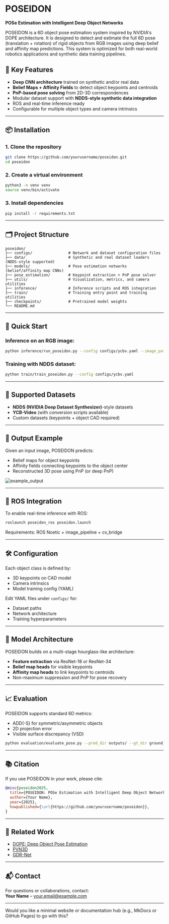 # POSEIDON  
**POSe Estimation with Intelligent Deep Object Networks**

POSEIDON is a 6D object pose estimation system inspired by NVIDIA's DOPE architecture. It is designed to detect and estimate the full 6D pose (translation + rotation) of rigid objects from RGB images using deep belief and affinity map predictions. This system is optimized for both real-world robotics applications and synthetic data training pipelines.

## 🧠 Key Features
- **Deep CNN architecture** trained on synthetic and/or real data
- **Belief Maps + Affinity Fields** to detect object keypoints and centroids
- **PnP-based pose solving** from 2D-3D correspondences
- Modular dataset support with **NDDS-style synthetic data integration**
- ROS and real-time inference ready
- Configurable for multiple object types and camera intrinsics

---

## 📦 Installation

### 1. Clone the repository
```bash
git clone https://github.com/yourusername/poseidon.git
cd poseidon
```

### 2. Create a virtual environment
```bash
python3 -m venv venv
source venv/bin/activate
```

### 3. Install dependencies
```bash
pip install -r requirements.txt
```

---

## 🗂 Project Structure

```
poseidon/
├── configs/                # Network and dataset configuration files
├── data/                   # Synthetic and real dataset loaders (NDDS-style supported)
├── models/                 # Pose estimation networks (belief/affinity map CNNs)
├── pose_estimation/        # Keypoint extraction + PnP pose solver
├── utils/                  # Visualization, metrics, and camera utilities
├── inference/              # Inference scripts and ROS integration
├── train/                  # Training entry point and training utilities
├── checkpoints/            # Pretrained model weights
└── README.md
```

---

## 🏁 Quick Start

### Inference on an RGB image:
```bash
python inference/run_poseidon.py --config configs/ycbv.yaml --image_path sample.jpg
```

### Training with NDDS dataset:
```bash
python train/train_poseidon.py --config configs/ycbv.yaml
```

---

## 🧪 Supported Datasets

- **NDDS (NVIDIA Deep Dataset Synthesizer)**-style datasets  
- **YCB-Video** (with conversion scripts available)
- Custom datasets (keypoints + object CAD required)

---

## 📸 Output Example

Given an input image, POSEIDON predicts:
- Belief maps for object keypoints
- Affinity fields connecting keypoints to the object center
- Reconstructed 3D pose using PnP (or deep PnP)

![example_output](docs/output_sample.png)

---

## 🤖 ROS Integration

To enable real-time inference with ROS:
```bash
roslaunch poseidon_ros poseidon.launch
```

Requirements: ROS Noetic + image_pipeline + cv_bridge

---

## 🛠 Configuration

Each object class is defined by:
- 3D keypoints on CAD model
- Camera intrinsics
- Model training config (YAML)

Edit YAML files under `configs/` for:
- Dataset paths
- Network architecture
- Training hyperparameters

---

## 🧠 Model Architecture

POSEIDON builds on a multi-stage hourglass-like architecture:
- **Feature extraction** via ResNet-18 or ResNet-34
- **Belief map heads** for visible keypoints
- **Affinity map heads** to link keypoints to centroids
- Non-maximum suppression and PnP for pose recovery

---

## 📈 Evaluation

POSEIDON supports standard 6D metrics:
- ADD(-S) for symmetric/asymmetric objects
- 2D projection error
- Visible surface discrepancy (VSD)

```bash
python evaluation/evaluate_pose.py --pred_dir outputs/ --gt_dir ground_truth/
```

---

## 📚 Citation

If you use POSEIDON in your work, please cite:

```bibtex
@misc{poseidon2025,
  title={POSEIDON: POSe Estimation with Intelligent Deep Object Networks},
  author={Your Name},
  year={2025},
  howpublished={\url{https://github.com/yourusername/poseidon}},
}
```

---

## 🧩 Related Work

- [DOPE: Deep Object Pose Estimation](https://github.com/NVlabs/Deep_Object_Pose)
- [PVN3D](https://github.com/ethnhe/PVN3D)
- [GDR-Net](https://github.com/THU-DA-YoungSubGroup/GDR-Net)

---

## 📬 Contact

For questions or collaborations, contact:  
**Your Name** – [your.email@example.com](mailto:your.email@example.com)

---

Would you like a minimal website or documentation hub (e.g., MkDocs or GitHub Pages) to go with this?